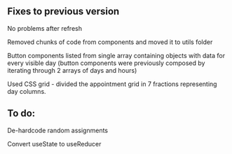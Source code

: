 ## Fixes to previous version

No problems after refresh

Removed chunks of code from components and moved it to utils folder

Button components listed from single array containing objects with data for every visible day (button components were previously composed by iterating through 2 arrays of days and hours)

Used CSS grid - divided the appointment grid in 7 fractions representing day columns.

## To do:

De-hardcode random assignments

Convert useState to useReducer